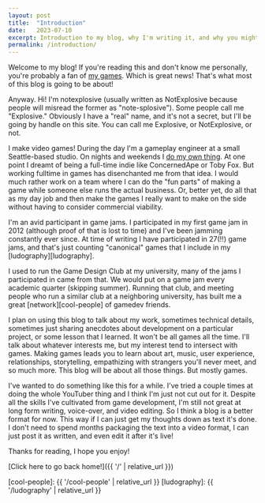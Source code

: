```yaml
---
layout: post
title:  "Introduction"
date:   2023-07-10
excerpt: Introduction to my blog, why I'm writing it, and why you might want to read it.
permalink: /introduction/
---
```


Welcome to my blog! If you're reading this and don't know me personally, you're probably a fan of [my games](http://notexplosive.net/). Which is great news! That's what most of this blog is going to be about!

Anyway. Hi! I'm notexplosive (usually written as NotExplosive because people will misread the former as "note-splosive"). Some people call me "Explosive." Obviously I have a "real" name, and it's not a secret, but I'll be going by handle on this site. You can call me Explosive, or NotExplosive, or not.

I make video games! During the day I'm a gameplay engineer at a small Seattle-based studio. On nights and weekends I [do my own thing](http://notexplosive.net). At one point I dreamt of being a full-time indie like ConcernedApe or Toby Fox. But working fulltime in games has disenchanted me from that idea. I would much rather work on a team where I can do the "fun parts" of making a game while someone else runs the actual business. Or, better yet, do all that as my day job and then make the games I really want to make on the side without having to consider commercial viability.

I'm an avid participant in game jams. I participated in my first game jam in 2012 (although proof of that is lost to time) and I've been jamming constantly ever since. At time of writing I have participated in 27(!!) game jams, and that's just counting "canonical" games that I include in my [ludography][ludography].

I used to run the Game Design Club at my university, many of the jams I participated in came from that. We would put on a game jam every academic quarter (skipping summer). Running that club, and meeting people who run a similar club at a neighboring university, has built me a great [network][cool-people] of gamedev friends.

I plan on using this blog to talk about my work, sometimes technical details, sometimes just sharing anecdotes about development on a particular project, or some lesson that I learned. It won't be all games all the time. I'll talk about whatever interests me, but my interest tend to intersect with games. Making games leads you to learn about art, music, user experience, relationships, storytelling, empathizing with strangers you'll never meet, and so much more. This blog will be about all those things. But mostly games.

I've wanted to do something like this for a while. I've tried a couple times at doing the whole YouTuber thing and I think I'm just not cut out for it. Despite all the skills I've cultivated from game development, I'm still not great at long form writing, voice-over, and video editing. So I think a blog is a better format for now. This way if I can just get my thoughts down as text it's done. I don't need to spend months packaging the text into a video format, I can just post it as written, and even edit it after it's live!

Thanks for reading, I hope you enjoy!

[Click here to go back home!]({{ '/' | relative_url }})

[cool-people]: {{ '/cool-people' | relative_url }}
[ludography]: {{ '/ludography' | relative_url }}